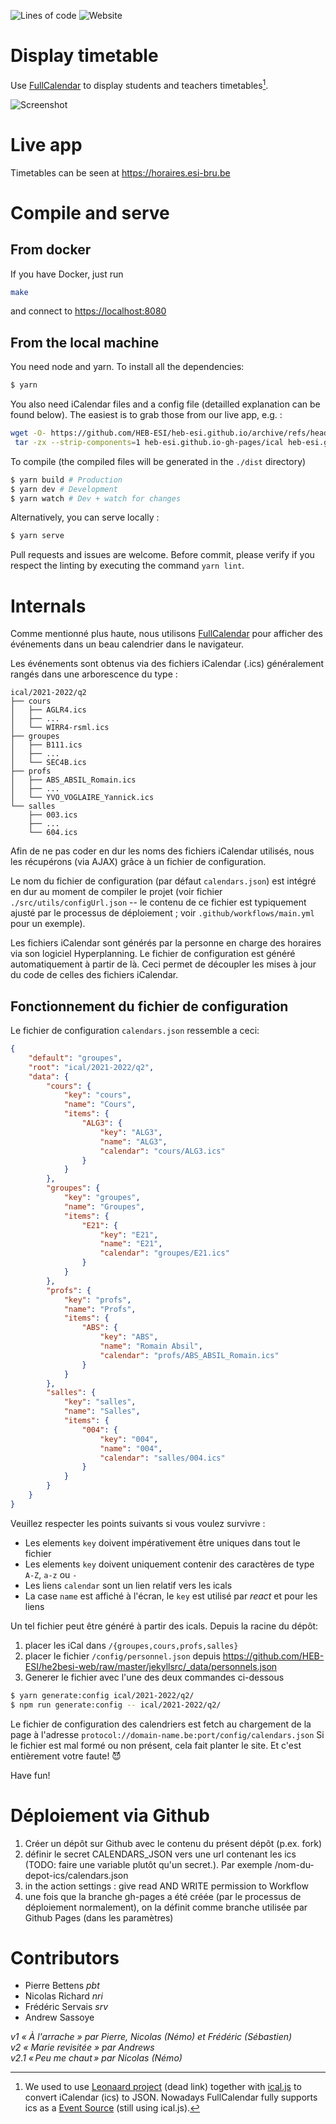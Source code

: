 ![Lines of code](https://img.shields.io/tokei/lines/git.esi-bru.be/pbt/displaytimetable?label=lines%20of%20code)
![Website](https://img.shields.io/website?url=http%3A%2F%2Fhoraires.esi-bru.be)

# Display timetable

Use [FullCalendar][1] to display students and teachers timetables[^1].

![Screenshot](.gitlab/screenshot2021.png)

# Live app

Timetables can be seen at https://horaires.esi-bru.be

# Compile and serve

## From docker

If you have Docker, just run
```bash
make
```
and connect to <https://localhost:8080>

## From the local machine

You need node and yarn. To install all the dependencies:

```bash
$ yarn
```

You also need iCalendar files and a config file (detailled explanation can be found below). The easiest is to grab those from our live app, e.g. :

```sh
wget -O- https://github.com/HEB-ESI/heb-esi.github.io/archive/refs/heads/gh-pages.tar.gz |
 tar -zx --strip-components=1 heb-esi.github.io-gh-pages/ical heb-esi.github.io-gh-pages/config
```

To compile (the compiled files will be generated in the `./dist` directory)

```bash
$ yarn build # Production
$ yarn dev # Development
$ yarn watch # Dev + watch for changes
```

Alternatively, you can serve locally :

```bash
$ yarn serve
```

Pull requests and issues are welcome. 
Before commit, please verify if you respect the linting by executing the command `yarn lint`.

# Internals

Comme mentionné plus haute, nous utilisons [FullCalendar][1] pour afficher des
événements dans un beau calendrier dans le navigateur.

Les événements sont obtenus via des fichiers iCalendar (.ics) généralement
rangés dans une arborescence du type :

```
ical/2021-2022/q2
├── cours
│   ├── AGLR4.ics
│   ├── ...
│   └── WIRR4-rsml.ics
├── groupes
│   ├── B111.ics
│   ├── ...
│   └── SEC4B.ics
├── profs
│   ├── ABS_ABSIL_Romain.ics
│   ├── ...
│   └── YVO_VOGLAIRE_Yannick.ics
└── salles
    ├── 003.ics
    ├── ...
    └── 604.ics
```

Afin de ne pas coder en dur les noms des fichiers iCalendar utilisés, nous les
récupérons (via AJAX) grâce à un fichier de configuration.

Le nom du fichier de configuration (par défaut `calendars.json`) est
intégré en dur au moment de compiler le projet (voir fichier
`./src/utils/configUrl.json` -- le contenu de ce fichier est typiquement ajusté
par le processus de déploiement ; voir `.github/workflows/main.yml` pour un
exemple).

Les fichiers iCalendar sont générés par la personne en charge des horaires via
son logiciel Hyperplanning. Le fichier de configuration est généré
automatiquement à partir de là. Ceci permet de découpler les mises à jour du
code de celles des fichiers iCalendar.

## Fonctionnement du fichier de configuration

Le fichier de configuration `calendars.json` ressemble a ceci:

```json
{
    "default": "groupes",
    "root": "ical/2021-2022/q2",
    "data": {
        "cours": {
            "key": "cours",
            "name": "Cours",
            "items": {
                "ALG3": {
                    "key": "ALG3",
                    "name": "ALG3",
                    "calendar": "cours/ALG3.ics"
                }
            }
        },
        "groupes": {
            "key": "groupes",
            "name": "Groupes",
            "items": {
                "E21": {
                    "key": "E21",
                    "name": "E21",
                    "calendar": "groupes/E21.ics"
                }
            }
        },
        "profs": {
            "key": "profs",
            "name": "Profs",
            "items": {
                "ABS": {
                    "key": "ABS",
                    "name": "Romain Absil",
                    "calendar": "profs/ABS_ABSIL_Romain.ics"
                }
            }
        },
        "salles": {
            "key": "salles",
            "name": "Salles",
            "items": {
                "004": {
                    "key": "004",
                    "name": "004",
                    "calendar": "salles/004.ics"
                }
            }
        }
    }
}
```

Veuillez respecter les points suivants si vous voulez survivre :

- Les elements `key` doivent impérativement être uniques dans tout le fichier
- Les elements `key` doivent uniquement contenir des caractères de type `A-Z`, `a-z` ou `-`
- Les liens `calendar` sont un lien relatif vers les icals
- La case `name` est affiché à l'écran, le `key` est utilisé par _react_ et pour les liens

Un tel fichier peut être généré à partir des icals. Depuis la racine du dépôt:
1. placer les iCal dans `/{groupes,cours,profs,salles}`
2. placer le fichier `/config/personnel.json` depuis https://github.com/HEB-ESI/he2besi-web/raw/master/jekyllsrc/_data/personnels.json
3. Generer le fichier avec l'une des deux commandes ci-dessous

```bash
$ yarn generate:config ical/2021-2022/q2/
$ npm run generate:config -- ical/2021-2022/q2/
```

Le fichier de configuration des calendriers est fetch au chargement de la page à l'adresse `protocol://domain-name.be:port/config/calendars.json`
Si le fichier est mal formé ou non présent, cela fait planter le site. Et c'est entièrement votre faute! 😈

Have fun!

# Déploiement via Github

1. Créer un dépôt sur Github avec le contenu du présent dépôt (p.ex. fork)
2. définir le secret CALENDARS_JSON vers une url contenant les ics (TODO: faire une variable plutôt qu'un secret.). Par exemple /nom-du-depot-ics/calendars.json
3. in the action settings : give read AND WRITE permission to Workflow
4. une fois que la branche gh-pages a été créée (par le processus de déploiement normalement), on la définit comme branche utilisée par Github Pages (dans les paramètres)

# Contributors

- Pierre Bettens *pbt*
- Nicolas Richard *nri*
- Frédéric Servais *srv*
- Andrew Sassoye

*v1 « À l'arrache » par Pierre, Nicolas (Némo) et Frédéric (Sébastien)*  
*v2 « Marie revisitée » par Andrews*  
*v2.1 « Peu me chaut » par Nicolas (Némo)*  

[^1]: We used to use [Leonaard project][0] (dead link) together with [ical.js][2] to convert iCalendar (ics) to JSON.
Nowadays FullCalendar fully supports ics as a [Event Source][3] (still using ical.js).

[0]: https://github.com/leonaard/icalendar2fullcalendar

[1]: http://fullcalendar.io/

[2]: https://mozilla-comm.github.io/ical.js/

[3]: https://fullcalendar.io/docs/icalendar

[4]: https://downgit.github.io/#/home?url=https://github.com/HEB-ESI/heb-esi.github.io/tree/gh-pages/ical

[5]: https://github.com/HEB-ESI/heb-esi.github.io/tree/gh-pages/ical  

